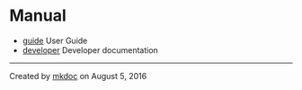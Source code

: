 # Manual

* [guide](guide.md) User Guide
* [developer](developer.md) Developer documentation
---

Created by [mkdoc](https://github.com/mkdoc/mkdoc) on August 5, 2016

